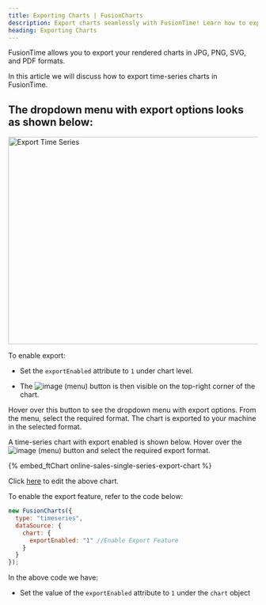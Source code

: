 ```yaml
---
title: Exporting Charts | FusionCharts
description: Export charts seamlessly with FusionTime! Learn how to export charts in various formats. Enhance your data visualization now! Explore the guide.
heading: Exporting Charts
---
```


FusionTime allows you to export your rendered charts in JPG, PNG, SVG, and PDF formats.

In this article we will discuss how to export time-series charts in FusionTime.

## The dropdown menu with export options looks as shown below:

<img src="{% site.BASE_URL %}/images/fusiontime-export-charts.png" alt="Export Time Series" width="700" height="420">

To enable export:

- Set the `exportEnabled` attribute to `1` under chart level.

- The <span> ![image](/images/exporting-as-image-and-pdf-export-button.jpg) </span> (menu) button is then visible on the top-right corner of the chart.

Hover over this button to see the dropdown menu with export options. From the menu, select the required format. The chart is exported to your machine in the selected format.

A time-series chart with export enabled is shown below. Hover over the <span> ![image](/images/exporting-as-image-and-pdf-export-button.jpg) </span> (menu) button and select the required export format.

{% embed_ftChart online-sales-single-series-export-chart %}

Click [here](https://jsfiddle.net/fusioncharts/2q3ba784/) to edit the above chart.

To enable the export feature, refer to the code below:

```javascript
new FusionCharts({
  type: "timeseries",
  dataSource: {
    chart: {
      exportEnabled: "1" //Enable Export Feature
    }
  }
});
```

In the above code we have:

- Set the value of the `exportEnabled` attribute to `1` under the `chart` object
